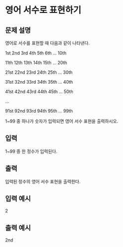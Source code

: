 # 영어 서수로 표현하기
## 문제 설명      
영어로 서수를 표현할 때 다음과 같이 나타낸다.

1st  2nd  3rd  4th  5th  6th  ... 10th

11th 12th 13th 14th 15th  ...  20th

21st 22nd 23rd 24th 25th  ...  30th

31st 32nd 33rd 34th 35th  ...  40th

41st 42nd 43rd 44th 45th  ...  50th

...

91st 92nd 93rd 94th 95th  ...  99th

 

1~99 중 하나가 숫자가 입력되면 영어 서수 표현을 출력하시오.

## 입력
1~99 중 한 정수가 입력된다.

## 출력
입력된 정수의 영어 서수 표현을 출력한다.

## 입력 예시   
2

## 출력 예시
2nd